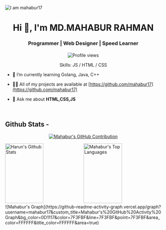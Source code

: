 ![I am mahabur17](https://github.com/harun181/harun181/blob/main/code.png)

<h1 align="center">Hi 👋, I'm MD.MAHABUR RAHMAN</h1>
<h3 align="center">Programmer | Web Designer | Speed Learner</h3>
<h4 align="center"></h4>

<div align="center">

![Profile views](https://komarev.com/ghpvc/?username=mahabur17&color=red)

Skills: JS / HTML / CSS

</div>


- 🌱 I’m currently learning Golang, Java, C++

- 👨‍💻 All of my projects are available at [https://github.com/mahabur17](https://github.com/mahabur17)

- 💬 Ask me about **HTML,CSS,JS**


  


<br/>




## Github Stats -

<p align="center">
  <a href="https://github.com/mahabur17">
    <img src="https://github-profile-summary-cards.vercel.app/api/cards/profile-details?username=mahabur17&theme=radical" alt="Mahabur's GitHub Contribution"/>
  </a>
</p>

<a> 
    <a href="https://github.com/mahabur17"><img alt="Harun's Github Stats" src="https://denvercoder1-github-readme-stats.vercel.app/api?username=mahabur17&show_icons=true&count_private=true&theme=react&border_color=7F3FBF&bg_color=0D1117&title_color=F85D7F&icon_color=F8D866" height="192px" width="49.5%"/></a>
  <a href="https://github.com/mahabur17"><img alt="Mahabur's Top Languages" src="https://denvercoder1-github-readme-stats.vercel.app/api/top-langs/?username=mahabur17&langs_count=8&layout=compact&theme=react&border_color=7F3FBF&bg_color=0D1117&title_color=F85D7F&icon_color=F8D866" height="192px" width="49.5%"/></a>
  <br/>
</a>
![Mahabur's Graph](https://github-readme-activity-graph.vercel.app/graph?username=mahabur17&custom_title=Mahabur's%20GitHub%20Activity%20Graph&bg_color=0D1117&color=7F3FBF&line=7F3FBF&point=7F3FBF&area_color=FFFFFF&title_color=FFFFFF&area=true)

<br/>

<br/>


